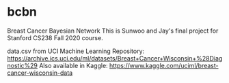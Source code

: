 # bcbn
Breast Cancer Bayesian Network
This is Sunwoo and Jay's final project for Stanford CS238 Fall 2020 course. 

data.csv from UCI Machine Learning Repository: https://archive.ics.uci.edu/ml/datasets/Breast+Cancer+Wisconsin+%28Diagnostic%29
Also available in Kaggle: https://www.kaggle.com/uciml/breast-cancer-wisconsin-data
